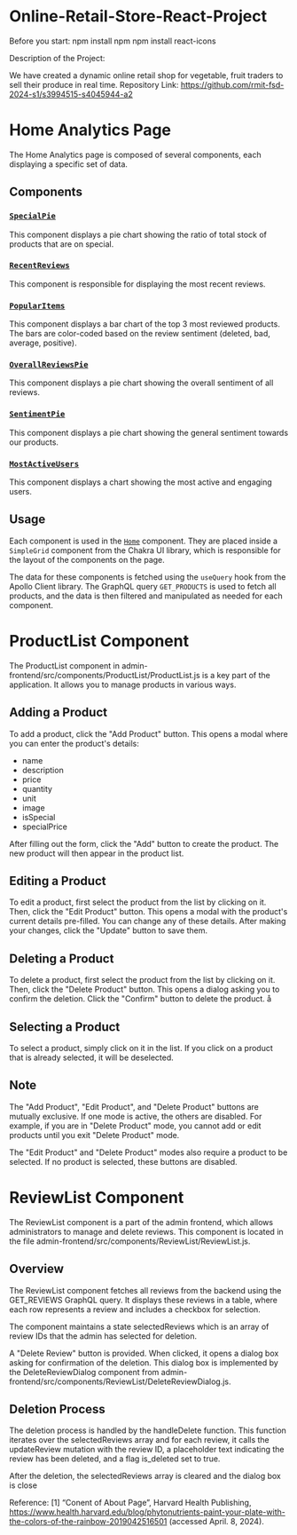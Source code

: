 # Online-Retail-Store-React-Project

Before you start:
npm install npm npm install react-icons


Description of the Project:

We have created a dynamic online retail shop for vegetable, fruit traders to sell their produce in real time. Repository Link: https://github.com/rmit-fsd-2024-s1/s3994515-s4045944-a2
 
# Home Analytics Page

The Home Analytics page is composed of several components, each displaying a specific set of data.

## Components

### [`SpecialPie`](admin-frontend/src/components/Home/Analytics/SpecialPie.js)

This component displays a pie chart showing the ratio of total stock of products that are on special.

### [`RecentReviews`](admin-frontend/src/components/Home/Analytics/RecentReviews.js)

This component is responsible for displaying the most recent reviews.

### [`PopularItems`](admin-frontend/src/components/Home/Analytics/PopularItems.js)

This component displays a bar chart of the top 3 most reviewed products. The bars are color-coded based on the review sentiment (deleted, bad, average, positive).

### [`OverallReviewsPie`](admin-frontend/src/components/Home/Analytics/OverallReviewsPie.js)

This component displays a pie chart showing the overall sentiment of all reviews.

### [`SentimentPie`](admin-frontend/src/components/Home/Analytics/SentimentPie.js)

This component displays a pie chart showing the general sentiment towards our products.

### [`MostActiveUsers`](admin-frontend/src/components/Home/Analytics/MostActiveUsers.js)

This component displays a chart showing the most active and engaging users.

## Usage

Each component is used in the [`Home`](admin-frontend/src/components/Home/Home.js) component. They are placed inside a `SimpleGrid` component from the Chakra UI library, which is responsible for the layout of the components on the page.

The data for these components is fetched using the `useQuery` hook from the Apollo Client library. The GraphQL query `GET_PRODUCTS` is used to fetch all products, and the data is then filtered and manipulated as needed for each component.

# ProductList Component
The ProductList component in admin-frontend/src/components/ProductList/ProductList.js is a key part of the application. It allows you to manage products in various ways.

## Adding a Product
To add a product, click the "Add Product" button. This opens a modal where you can enter the product's details:

- name
- description
- price
- quantity
- unit
- image
- isSpecial
- specialPrice

After filling out the form, click the "Add" button to create the product. The new product will then appear in the product list.

## Editing a Product
To edit a product, first select the product from the list by clicking on it. Then, click the "Edit Product" button. This opens a modal with the product's current details pre-filled. You can change any of these details. After making your changes, click the "Update" button to save them.

## Deleting a Product
To delete a product, first select the product from the list by clicking on it. Then, click the "Delete Product" button. This opens a dialog asking you to confirm the deletion. Click the "Confirm" button to delete the product.
å
## Selecting a Product
To select a product, simply click on it in the list. If you click on a product that is already selected, it will be deselected.

## Note
The "Add Product", "Edit Product", and "Delete Product" buttons are mutually exclusive. If one mode is active, the others are disabled. For example, if you are in "Delete Product" mode, you cannot add or edit products until you exit "Delete Product" mode.

The "Edit Product" and "Delete Product" modes also require a product to be selected. If no product is selected, these buttons are disabled.

# ReviewList Component
The ReviewList component is a part of the admin frontend, which allows administrators to manage and delete reviews. This component is located in the file admin-frontend/src/components/ReviewList/ReviewList.js.

## Overview
The ReviewList component fetches all reviews from the backend using the GET_REVIEWS GraphQL query. It displays these reviews in a table, where each row represents a review and includes a checkbox for selection.

The component maintains a state selectedReviews which is an array of review IDs that the admin has selected for deletion.

A "Delete Review" button is provided. When clicked, it opens a dialog box asking for confirmation of the deletion. This dialog box is implemented by the DeleteReviewDialog component from admin-frontend/src/components/ReviewList/DeleteReviewDialog.js.

## Deletion Process
The deletion process is handled by the handleDelete function. This function iterates over the selectedReviews array and for each review, it calls the updateReview mutation with the review ID, a placeholder text indicating the review has been deleted, and a flag is_deleted set to true.

After the deletion, the selectedReviews array is cleared and the dialog box is close


Reference: [1] “Conent of About Page”, Harvard Health Publishing, https://www.health.harvard.edu/blog/phytonutrients-paint-your-plate-with-the-colors-of-the-rainbow-2019042516501 (accessed April. 8, 2024).
